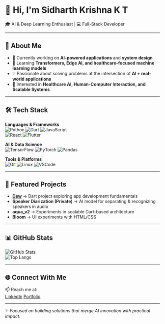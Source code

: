 # 👋 Hi, I'm Sidharth Krishna K T  

🎓 AI & Deep Learning Enthusiast | 💻 Full-Stack Developer  

---

## 🚀 About Me  
- 🔭 Currently working on **AI-powered applications** and **system design**  
- 🌱 Learning **Transformers, Edge AI, and healthcare-focused machine learning models**  
- 💡 Passionate about solving problems at the intersection of **AI + real-world applications**  
- 📌 Interested in **Healthcare AI, Human-Computer Interaction, and Scalable Systems**  

---

## 🛠️ Tech Stack  

**Languages & Frameworks**  
![Python](https://img.shields.io/badge/Python-3776AB?logo=python&logoColor=white) 
![Dart](https://img.shields.io/badge/Dart-0175C2?logo=dart&logoColor=white) 
![JavaScript](https://img.shields.io/badge/JavaScript-F7DF1E?logo=javascript&logoColor=black)  
![React](https://img.shields.io/badge/React-20232A?logo=react&logoColor=61DAFB) 
![Flutter](https://img.shields.io/badge/Flutter-02569B?logo=flutter&logoColor=white)  

**AI & Data Science**  
![TensorFlow](https://img.shields.io/badge/TensorFlow-FF6F00?logo=tensorflow&logoColor=white) 
![PyTorch](https://img.shields.io/badge/PyTorch-EE4C2C?logo=pytorch&logoColor=white) 
![Pandas](https://img.shields.io/badge/Pandas-150458?logo=pandas&logoColor=white)  

**Tools & Platforms**  
![Git](https://img.shields.io/badge/Git-F05032?logo=git&logoColor=white) 
![Linux](https://img.shields.io/badge/Linux-FCC624?logo=linux&logoColor=black) 
![VSCode](https://img.shields.io/badge/VSCode-007ACC?logo=visualstudiocode&logoColor=white)  

---

## 📌 Featured Projects  

- [**Dew**](https://github.com/Sidharth-06/Dew) → Dart project exploring app development fundamentals  
- **Speaker Diarization (Private)** → AI model for separating & recognizing speakers in audio  
- **aqua_v2** → Experiments in scalable Dart-based architecture  
- **Bloom** → UI experiments with HTML/CSS  

---

## 📊 GitHub Stats  

![GitHub Stats](https://github-readme-stats.vercel.app/api?username=Sidharth-06&show_icons=true&theme=default)  
![Top Langs](https://github-readme-stats.vercel.app/api/top-langs/?username=Sidharth-06&layout=compact&theme=default)  

---

## 🌐 Connect With Me  

📫 Reach me at:  
[LinkedIn](https://www.linkedin.com/in/sidharth-k-t-065b2b22a)
[Portfolio](https://sidharth-06.github.io/portfolio/)

---
✨ *Focused on building solutions that merge AI innovation with practical impact.*
